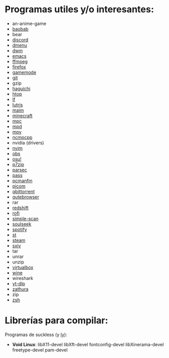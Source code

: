 # Programas utiles y/o interesantes:

- an-anime-game
- [baobab](https://gitlab.gnome.org/GNOME/baobab/)
- bear
- [discord](https://discord.com/)
- [dmenu](http://tools.suckless.org/dmenu/)
- [dwm](http://dwm.suckless.org/)
- [emacs](https://www.gnu.org/software/emacs/)
- [ffmpeg](https://ffmpeg.org/)
- [firefox](https://www.mozilla.org/en-US/firefox/new/)
- [gamemode](https://github.com/FeralInteractive/gamemode)
- [git](https://git-scm.com/)
- gzip
- [haguichi](https://github.com/ztefn/haguichi)
- [htop](https://htop.dev/)
- [lf](https://github.com/gokcehan/lf)
- [lutris](https://lutris.net/)
- [maim](https://github.com/naelstrof/maim)
- [minecraft](https://www.minecraft.net/en-us)
- [mpc](https://www.musicpd.org/clients/mpc/)
- [mpd](https://www.musicpd.org/)
- [mpv](https://mpv.io/)
- [ncmpcpp](https://github.com/ncmpcpp/ncmpcpp)
- nvidia (drivers)
- [nvim](https://neovim.io/)
- [obs](https://obsproject.com/)
- [osu!](https://github.com/ppy/osu)
- [p7zip](https://www.7-zip.org/)
- [parsec](https://parsec.app/)
- [pass](https://www.passwordstore.org/)
- [pcmanfm](https://wiki.archlinux.org/title/PCManFM)
- [picom](https://github.com/yshui/picom)
- [qbittorrent](https://www.qbittorrent.org/)
- [qutebrowser](https://qutebrowser.org/)
- rar
- [redshift](https://github.com/jonls/redshift)
- [rofi](https://github.com/davatorium/rofi)
- [simple-scan](https://gitlab.gnome.org/GNOME/simple-scan)
- [soulseek](http://www.slsknet.org/news/)
- [spotify](https://flathub.org/apps/details/com.spotify.Client)
- [st](http://st.suckless.org/)
- [steam](https://store.steampowered.com/)
- [sxiv](https://github.com/xyb3rt/sxiv)
- tar
- unrar
- unzip
- [virtualbox](https://www.virtualbox.org/)
- [wine](https://www.winehq.org/)
- wireshark
- [yt-dlp](https://github.com/yt-dlp/yt-dlp)
- [zathura](https://pwmt.org/projects/zathura/)
- zip
- [zsh](https://zsh.sourceforge.io/)

# Librerías para compilar:

Programas de suckless (y [ly](https://github.com/fairyglade/ly)):
- **Void Linux**: libX11-devel libXft-devel fontconfig-devel libXinerama-devel freetype-devel pam-devel
